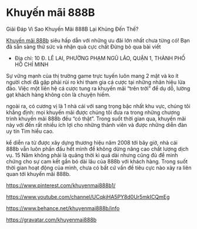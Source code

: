 # Khuyến mãi 888B

Giải Đáp Vì Sao Khuyến Mãi 888B Lại Khủng Đến Thế?

[Khuyến mãi 888b](https://888b.care/khuyen-mai-888b/) siêu hấp dẫn với những ưu đãi lớn nhất chưa từng có! Bạn đã sẵn sàng thử sức và nhận quà cực chất Đừng bỏ qua bài viết

- Địa chỉ: 10 Đ. LÊ LAI, PHƯỜNG PHẠM NGŨ LÃO, QUẬN 1, THÀNH PHỐ HỒ CHÍ MINH

Sự vững mạnh của thị trường game trực tuyến luôn mang 2 mặt và ko ít người chơi đã gặp phải rủi ro khi tham gia cá cược tại những nhãn hiệu lừa đảo. Việc một liên hệ cá cược tung ra khuyến mãi “trên trời” để dụ dỗ, lường gạt khách hàng không còn là chuyện hiếm.

ngoài ra, có cương vị là 1 nhà cái với sang trọng bậc nhất khu vực, chúng tôi khẳng định: mọi khuyến mãi được chúng tôi đưa ra trong những chương trình khuyến mãi 888b đều “có thật”. Trong suốt thời gian qua, khuyến mãi này với đến rất nhiều ích lợi cho những thành viên và được những diễn đàn uy tín Tìm hiểu cao.

kể diễn ra từ được xây dựng thương hiệu năm 2008 tới bây giờ, nhà cái 888b vẫn luôn phấn đấu hết mình để không dừng nâng cao chất lượng dịch vụ. 15 Năm không phải là quãng thời kì quá dài nhưng cũng đủ để minh chứng cho sự cam kết gắn bó dài lâu của 888b với khách hàng. Trong suốt thời gian hoạt động của mình, chưa có bất cứ vấn đề tiêu cực nào xảy ra liên quan tới khuyến mãi 888b.

https://www.pinterest.com/khuyenmai888b1/

https://www.youtube.com/channel/UCqkjHA5PY8d0Ur5mkICQmEg

https://www.behance.net/khuyenmai888b/info

https://gravatar.com/khuyenmai888b

